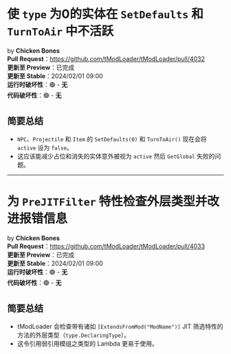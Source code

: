 <!--
# `Make type 0 entities inactive in SetDefaults and TurnToAir`
by **Chicken Bones** has been merged.
**Pull Request:** <https://github.com/tModLoader/tModLoader/pull/4032>
**Arrives in Preview**: Available Now
**Arrives in Stable**: <t:1706749200:f>
**Runtime Breakage**: 🟢 - **None**
**Source-code Breakage**: 🟢 - **None**

## Short Summary
> - `SetDefaults(0)` and `TurnToAir()` will now set `active` to `false` for `NPC`, `Projectile` and `Item`
> - Should reduce issues with dummy and despawned entities being assumed `active` by accident, and subsequent `GetGlobal` calls failing.
-->

# 使 `type` 为0的实体在 `SetDefaults` 和 `TurnToAir` 中不活跃
by **Chicken Bones**  
**Pull Request**：<https://github.com/tModLoader/tModLoader/pull/4032>  
**更新至 Preview**：已完成  
**更新至 Stable**：2024/02/01 09:00  
**运行时破坏性**：🟢 - **无**  
**代码破坏性**：🟢 - **无**

## 简要总结
- `NPC`、`Projectile` 和 `Item` 的 `SetDefaults(0)` 和 `TurnToAir()` 现在会将 `active` 设为 `false`。
- 这应该能减少占位和消失的实体意外被视为 `active` 然后 `GetGlobal` 失败的问题。

---

<!--
# `Check outer types for PreJITFilter attributes and improve error messages`
by **Chicken Bones** has been merged.
**Pull Request:** <https://github.com/tModLoader/tModLoader/pull/4033>
**Arrives in Preview**: Available Now
**Arrives in Stable**: <t:1706749200:f>
**Runtime Breakage**: 🟢 - **None**
**Source-code Breakage**: 🟢 - **None**

## Short Summary
> - Outer types will be checked for jit filter attributes such as `[ExtendsFromMod("ModName"]`
> - This makes it easier to use lambdas which reference types from weakly referenced mods
-->

# 为 `PreJITFilter` 特性检查外层类型并改进报错信息
by **Chicken Bones**  
**Pull Request**：<https://github.com/tModLoader/tModLoader/pull/4033>  
**更新至 Preview**：已完成  
**更新至 Stable**：2024/02/01 09:00  
**运行时破坏性**：🟢 - **无**  
**代码破坏性**：🟢 - **无**

## 简要总结
- tModLoader 会检查带有诸如 `[ExtendsFromMod("ModName")]` JIT 筛选特性的方法的外层类型（`type.DeclaringType`）。
- 这令引用弱引用模组之类型的 Lambda 更易于使用。

